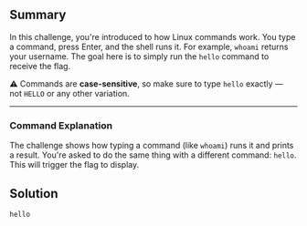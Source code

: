 ##  Summary

In this  challenge, you're introduced to how Linux commands work. You type a command, press Enter, and the shell runs it. For example, `whoami` returns your username. The goal here is to simply run the `hello` command to receive the flag.

⚠️ Commands are **case-sensitive**, so make sure to type `hello` exactly — not `HELLO` or any other variation.

---



###  Command Explanation

The challenge shows how typing a command (like `whoami`) runs it and prints a result. You're asked to do the same thing with a different command: `hello`. This will trigger the flag to display.

##  Solution

```bash
hello
